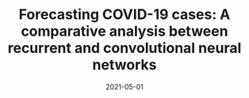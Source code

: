 ---
title: "Forecasting COVID-19 cases: A comparative analysis between recurrent and convolutional neural networks"
collection: publications
permalink: /publication/2021-forecasting-covid-19
date: 2021-05-01
venue: 'Results in Physics'
paperurl: '/files/pdf/research/Forecasting.pdf'
link: 'https://doi.org/10.1016/j.rinp.2021.104137'
# code: 'https://journals.sagepub.com/doi/suppl/10.1177/07388942211015242'
# github: 'https://github.com/jayrobwilliams/conflict-preemption'
citation: 'Khondoker Nazmoon Nabi, Md Toki Tahmid, Abdur Rafi, Muhammad Ehsanul Kader, <b>Md. Asif Haider</b>.
<a style="text-decoration: none" href="https://www.sciencedirect.com/journal/results-in-physics/vol/24/" target="_blank"> [Results in Physics, Volume 24, 2021, 104137, ISSN 2211-3797]</a>'
---